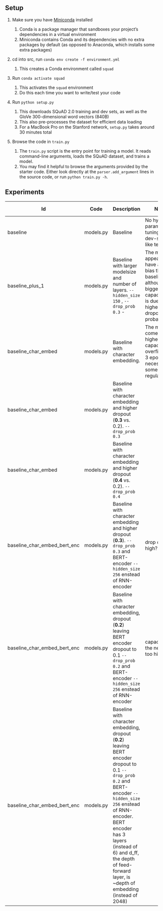 ## Setup

1. Make sure you have [Miniconda](https://conda.io/docs/user-guide/install/index.html#regular-installation) installed
    1. Conda is a package manager that sandboxes your project’s dependencies in a virtual environment
    2. Miniconda contains Conda and its dependencies with no extra packages by default (as opposed to Anaconda, which installs some extra packages)

2. cd into src, run `conda env create -f environment.yml`
    1. This creates a Conda environment called `squad`

3. Run `conda activate squad`
    1. This activates the `squad` environment
    2. Do this each time you want to write/test your code
  
4. Run `python setup.py`
    1. This downloads SQuAD 2.0 training and dev sets, as well as the GloVe 300-dimensional word vectors (840B)
    2. This also pre-processes the dataset for efficient data loading
    3. For a MacBook Pro on the Stanford network, `setup.py` takes around 30 minutes total  

5. Browse the code in `train.py`
    1. The `train.py` script is the entry point for training a model. It reads command-line arguments, loads the SQuAD dataset, and trains a model.
    2. You may find it helpful to browse the arguments provided by the starter code. Either look directly at the `parser.add_argument` lines in the source code, or run `python train.py -h`.
    
    
## Experiments 

Id | Code | Description | Notes |  load_path |train-NLL |  train-F1 |  train-EM | train-AvNA | dev-NLL |  dev-F1 |  dev-EM | dev-AvNA | 
--- | --- | --- | --- | --- | --- | --- | --- |--- |--- |--- |--- |--- |
baseline | models.py | Baseline | No hyper-params tuning, hence dev-set used like test set. | save/train/baseline-05/best.pth.tar | 1.73 | 76.40 | 68.82 | 85.71 |3.35 | __57.31__ | 53.87 | 64.44 |
baseline_plus_1 | models.py | Baseline with larger modelsize and number of layers. `--hidden_size 150` , `--drop_prob 0.3` -  | The model appears to have a higher bias than baseline although the bigger capacity. This is due to the higher dropout probability. | save/train/baseline_plus_1-01/best.pth.tar | 02.27| 68.44 |60.75 | 80.29 | 03.22 | 56.62 | 53.25 | 63.75 |
baseline_char_embed | models.py | Baseline with character embedding. | The model comes with higher capacity and overfits after 3 epochs. It is necessary some regularization. | save/train/baseline_char_embed-04/best.pth.tar | |  | |  | 05.27 | 52.19 | 52.19 | 52.14|
baseline_char_embed | models.py | Baseline with character embedding and higher dropout (__0.3__ vs. 0.2). `--drop_prob 0.3` |  | save/train/baseline_char_embed-05/best.pth.tar |01.69 | 76.95 | 69.09| 86.17 | 03.37 | __58.02__ | 54.34 | 65.33|
baseline_char_embed | models.py | Baseline with character embedding and higher dropout (__0.4__ vs. 0.2). `--drop_prob 0.4` |  | save/train/baseline_char_embed-06/best.pth.tar |02.31 | 67.67| 59.99|79.78 | 03.07 | 57.13 |53.79 | 64.68|
baseline_char_embed_bert_enc | models.py | Baseline with character embedding and higher dropout (__0.3__). `--drop_prob 0.3` and BERT-encoder `--hidden_size 256` enstead of RNN-encoder| drop out too high? | save/train/baseline_char_embed_bert_enc-06/best.pth.tar |07.80 | 33.37 | 33.37| 33.36 | 06.32 | 52.19 | 52.19 | 52.14|
baseline_char_embed_bert_enc | models.py | Baseline with character embedding, dropout (__0.2__) leaving BERT encoder dropout to 0.1 `--drop_prob 0.2` and BERT-encoder `--hidden_size 256` enstead of RNN-encoder| capacity of the network too high? | save/train/baseline_char_embed_bert_enc-07/best.pth.tar |07.78 | 33.37 | 33.37| 33.36 | 06.32 | 52.19 | 52.19 | 52.14|
baseline_char_embed_bert_enc | models.py | Baseline with character embedding, dropout (__0.2__) leaving BERT encoder dropout to 0.1 `--drop_prob 0.2` and BERT-encoder `--hidden_size 256` enstead of RNN-encoder. BERT encoder has 3 layers (instead of 6) and d_ff, the depth of feed-forward layer, is ~depth of embedding (instead of 2048) |  | save/train/baseline_char_embed_bert_enc-17/best.pth.tar |01.92 | 73.98 | 66.93| 83.74| 02.89 | __60.41__ | 57.39 | 66.80|

